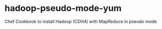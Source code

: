 hadoop-pseudo-mode-yum
======================

Chef Cookbook to install Hadoop (CDH4) with MapReduce in pseudo mode
